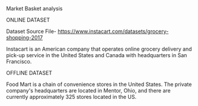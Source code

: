 Market Basket analysis

ONLINE DATASET 

Dataset Source File- https://www.instacart.com/datasets/grocery-shopping-2017

Instacart is an American company that operates online grocery delivery and pick-up service in the United States and Canada with headquarters in San Francisco.

OFFLINE DATASET 

Food Mart is a chain of convenience stores in the United States. The private company's headquarters are located in Mentor, Ohio, and there are currently approximately 325 stores located in the US.